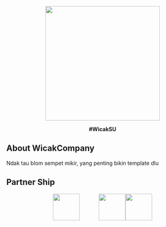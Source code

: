 <p align="center"><a href="#" target="_blank"><img src="https://wicak-bukan-joki.000webhostapp.com/img/wicakcompany.jpg" width="300"></a></p>

<strong><p align="center">#WicakSU</p></strong>

## About WicakCompany

Ndak tau blom sempet mikir, yang penting bikin template dlu

## Partner Ship
<p align="center"><img src="https://wicak-bukan-joki.000webhostapp.com/img/akang.jpg" alt="" width="70" height="70"><img style="padding-left: 50px;" src="https://wicak-bukan-joki.000webhostapp.com/img/flash.jpg" alt="" width="70" height="70"><img src="https://wicak-bukan-joki.000webhostapp.com/img/jek.jpg" alt="" width="70" height="70"></p>
